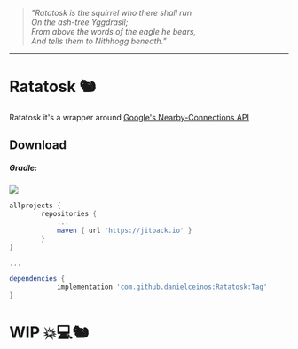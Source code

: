 
>_"Ratatosk is the squirrel who there shall run  
On the ash-tree Yggdrasil;  
From above the words of the eagle he bears,  
And tells them to Nithhogg beneath."_  


---

# Ratatosk 🐿️

Ratatosk it's a wrapper around [Google's Nearby-Connections API](https://developers.google.com/nearby/connections/overview)

## Download

##### Gradle:

[![](https://jitpack.io/v/danielceinos/Ratatosk.svg)](https://jitpack.io/#danielceinos/Ratatosk)


```groovy
allprojects {
		repositories {
			...
			maven { url 'https://jitpack.io' }
		}
}

... 

dependencies {
	        implementation 'com.github.danielceinos:Ratatosk:Tag'
}
```


# WIP 💥💻🐿️
